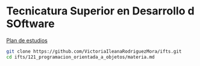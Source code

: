 # Tecnicatura Superior en Desarrollo d SOftware
[Plan de estudios](https://docs.google.com/document/d/1TvsNM_z6B2KHBOyKITbnY7X0KlU6BsNd/edit?tab=t.0#heading=h.h44t47frzt2n)

```bash
git clone https://github.com/VictoriaIleanaRodriguezMora/ifts.git
cd ifts/121_programacion_orientada_a_objetos/materia.md
```
